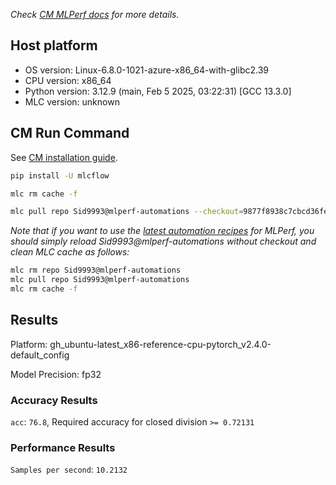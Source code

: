 *Check [CM MLPerf docs](https://docs.mlcommons.org/inference) for more details.*

## Host platform

* OS version: Linux-6.8.0-1021-azure-x86_64-with-glibc2.39
* CPU version: x86_64
* Python version: 3.12.9 (main, Feb  5 2025, 03:22:31) [GCC 13.3.0]
* MLC version: unknown

## CM Run Command

See [CM installation guide](https://docs.mlcommons.org/inference/install/).

```bash
pip install -U mlcflow

mlc rm cache -f

mlc pull repo Sid9993@mlperf-automations --checkout=9877f8938c7cbcd36feff9820ae0ab837898342d


```
*Note that if you want to use the [latest automation recipes](https://docs.mlcommons.org/inference) for MLPerf,
 you should simply reload Sid9993@mlperf-automations without checkout and clean MLC cache as follows:*

```bash
mlc rm repo Sid9993@mlperf-automations
mlc pull repo Sid9993@mlperf-automations
mlc rm cache -f

```

## Results

Platform: gh_ubuntu-latest_x86-reference-cpu-pytorch_v2.4.0-default_config

Model Precision: fp32

### Accuracy Results 
`acc`: `76.8`, Required accuracy for closed division `>= 0.72131`

### Performance Results 
`Samples per second`: `10.2132`
